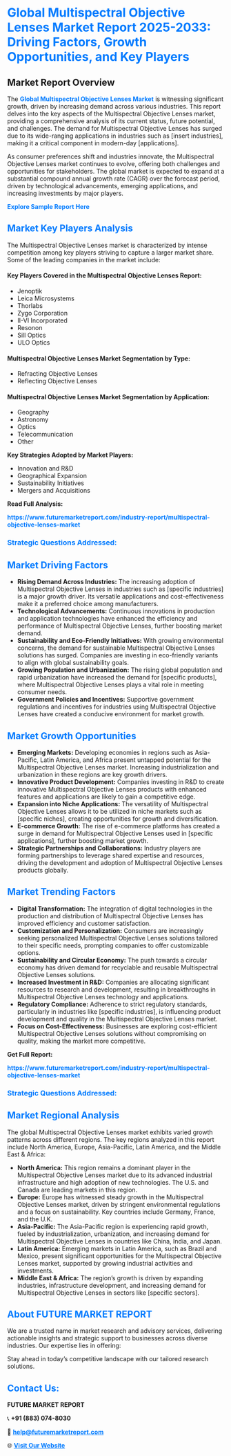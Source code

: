 <h1 style="color: #007BFF;">Global Multispectral Objective Lenses Market Report 2025-2033: Driving Factors, Growth Opportunities, and Key Players</h1>

<section id="overview">
<h2>Market Report Overview</h2>
<p>The <a href="https://www.futuremarketreport.com/industry-report/multispectral-objective-lenses-market" style="color: #007BFF; text-decoration: none;"><strong>Global Multispectral Objective Lenses Market</strong></a> is witnessing significant growth, driven by increasing demand across various industries. This report delves into the key aspects of the Multispectral Objective Lenses market, providing a comprehensive analysis of its current status, future potential, and challenges. The demand for Multispectral Objective Lenses has surged due to its wide-ranging applications in industries such as [insert industries], making it a critical component in modern-day [applications].</p>
<p>As consumer preferences shift and industries innovate, the Multispectral Objective Lenses market continues to evolve, offering both challenges and opportunities for stakeholders. The global market is expected to expand at a substantial compound annual growth rate (CAGR) over the forecast period, driven by technological advancements, emerging applications, and increasing investments by major players.</p>
</section>

<section id="overview">
<p><a href="https://www.futuremarketreport.com/request-sample/reportId=25959" style="color: #007BFF; text-decoration: none;"><strong>Explore Sample Report Here</strong></a></p>
</section>

<section id="key-players">
<h2 style="color: #007BFF;">Market Key Players Analysis</h2>
<p>The Multispectral Objective Lenses market is characterized by intense competition among key players striving to capture a larger market share. Some of the leading companies in the market include:</p>
<h4>Key Players Covered in the Multispectral Objective Lenses Report:</h4>
<ul><li>Jenoptik</li><li>Leica Microsystems</li><li>Thorlabs</li><li>Zygo Corporation</li><li>II-VI Incorporated</li><li>Resonon</li><li>Sill Optics</li><li>ULO Optics</li></ul>
<h4>Multispectral Objective Lenses Market Segmentation by Type:</h4>
<ul><li>Refracting Objective Lenses</li><li>Reflecting Objective Lenses</li></ul>

<h4>Multispectral Objective Lenses Market Segmentation by Application:</h4>
<ul><li>Geography</li><li>Astronomy</li><li>Optics</li><li>Telecommunication</li><li>Other</li></ul>
<p><strong>Key Strategies Adopted by Market Players:</strong></p>
<ul>
<li>Innovation and R&D</li>
<li>Geographical Expansion</li>
<li>Sustainability Initiatives</li>
<li>Mergers and Acquisitions</li>
</ul>
</section>

<section>
<p><strong>Read Full Analysis: </strong></p><a href="https://www.futuremarketreport.com/industry-report/multispectral-objective-lenses-market" style="color: #007BFF; text-decoration: none;"><strong>https://www.futuremarketreport.com/industry-report/multispectral-objective-lenses-market</strong></a>
<h3 style="color: #007BFF;">Strategic Questions Addressed:</h3>
</section>

<section id="driving-factors">
<h2 style="color: #007BFF;">Market Driving Factors</h2>
<ul>
<li><strong>Rising Demand Across Industries:</strong> The increasing adoption of Multispectral Objective Lenses in industries such as [specific industries] is a major growth driver. Its versatile applications and cost-effectiveness make it a preferred choice among manufacturers.</li>
<li><strong>Technological Advancements:</strong> Continuous innovations in production and application technologies have enhanced the efficiency and performance of Multispectral Objective Lenses, further boosting market demand.</li>
<li><strong>Sustainability and Eco-Friendly Initiatives:</strong> With growing environmental concerns, the demand for sustainable Multispectral Objective Lenses solutions has surged. Companies are investing in eco-friendly variants to align with global sustainability goals.</li>
<li><strong>Growing Population and Urbanization:</strong> The rising global population and rapid urbanization have increased the demand for [specific products], where Multispectral Objective Lenses plays a vital role in meeting consumer needs.</li>
<li><strong>Government Policies and Incentives:</strong> Supportive government regulations and incentives for industries using Multispectral Objective Lenses have created a conducive environment for market growth.</li>
</ul>
</section>

<section id="growth-opportunities">
<h2 style="color: #007BFF;">Market Growth Opportunities</h2>
<ul>
<li><strong>Emerging Markets:</strong> Developing economies in regions such as Asia-Pacific, Latin America, and Africa present untapped potential for the Multispectral Objective Lenses market. Increasing industrialization and urbanization in these regions are key growth drivers.</li>
<li><strong>Innovative Product Development:</strong> Companies investing in R&D to create innovative Multispectral Objective Lenses products with enhanced features and applications are likely to gain a competitive edge.</li>
<li><strong>Expansion into Niche Applications:</strong> The versatility of Multispectral Objective Lenses allows it to be utilized in niche markets such as [specific niches], creating opportunities for growth and diversification.</li>
<li><strong>E-commerce Growth:</strong> The rise of e-commerce platforms has created a surge in demand for Multispectral Objective Lenses used in [specific applications], further boosting market growth.</li>
<li><strong>Strategic Partnerships and Collaborations:</strong> Industry players are forming partnerships to leverage shared expertise and resources, driving the development and adoption of Multispectral Objective Lenses products globally.</li>
</ul>
</section>

<section id="trending-factors">
<h2 style="color: #007BFF;">Market Trending Factors</h2>
<ul>
<li><strong>Digital Transformation:</strong> The integration of digital technologies in the production and distribution of Multispectral Objective Lenses has improved efficiency and customer satisfaction.</li>
<li><strong>Customization and Personalization:</strong> Consumers are increasingly seeking personalized Multispectral Objective Lenses solutions tailored to their specific needs, prompting companies to offer customizable options.</li>
<li><strong>Sustainability and Circular Economy:</strong> The push towards a circular economy has driven demand for recyclable and reusable Multispectral Objective Lenses solutions.</li>
<li><strong>Increased Investment in R&D:</strong> Companies are allocating significant resources to research and development, resulting in breakthroughs in Multispectral Objective Lenses technology and applications.</li>
<li><strong>Regulatory Compliance:</strong> Adherence to strict regulatory standards, particularly in industries like [specific industries], is influencing product development and quality in the Multispectral Objective Lenses market.</li>
<li><strong>Focus on Cost-Effectiveness:</strong> Businesses are exploring cost-efficient Multispectral Objective Lenses solutions without compromising on quality, making the market more competitive.</li>
</ul>
</section>

<section>
<p><strong>Get Full Report: </strong></p><a href="https://www.futuremarketreport.com/industry-report/multispectral-objective-lenses-market" style="color: #007BFF; text-decoration: none;"><strong>https://www.futuremarketreport.com/industry-report/multispectral-objective-lenses-market</strong></a>
<h3 style="color: #007BFF;">Strategic Questions Addressed:</h3>
</section>


<section id="regional-analysis">
<h2 style="color: #007BFF;">Market Regional Analysis</h2>
<p>The global Multispectral Objective Lenses market exhibits varied growth patterns across different regions. The key regions analyzed in this report include North America, Europe, Asia-Pacific, Latin America, and the Middle East & Africa:</p>
<ul>
<li><strong>North America:</strong> This region remains a dominant player in the Multispectral Objective Lenses market due to its advanced industrial infrastructure and high adoption of new technologies. The U.S. and Canada are leading markets in this region.</li>
<li><strong>Europe:</strong> Europe has witnessed steady growth in the Multispectral Objective Lenses market, driven by stringent environmental regulations and a focus on sustainability. Key countries include Germany, France, and the U.K.</li>
<li><strong>Asia-Pacific:</strong> The Asia-Pacific region is experiencing rapid growth, fueled by industrialization, urbanization, and increasing demand for Multispectral Objective Lenses in countries like China, India, and Japan.</li>
<li><strong>Latin America:</strong> Emerging markets in Latin America, such as Brazil and Mexico, present significant opportunities for the Multispectral Objective Lenses market, supported by growing industrial activities and investments.</li>
<li><strong>Middle East & Africa:</strong> The region’s growth is driven by expanding industries, infrastructure development, and increasing demand for Multispectral Objective Lenses in sectors like [specific sectors].</li>
</ul>
</section>

<footer>
<h2 style="color: #007BFF;">About FUTURE MARKET REPORT</h2>
<p>We are a trusted name in market research and advisory services, delivering actionable insights and strategic support to businesses across diverse industries. Our expertise lies in offering:</p>

<p>Stay ahead in today’s competitive landscape with our tailored research solutions.</p>

<h2 style="color: #007BFF;">Contact Us:</h2>
<p><strong>FUTURE MARKET REPORT</strong></p>
<p>📞 <strong>+91 (883) 074-8030</strong></p>
<p>📧 <strong><a href="mailto:help@futuremarketreport.com" style="color: #007BFF;">help@futuremarketreport.com</a></strong></p>
<p>🌐 <strong><a href="https://www.futuremarketreport.com/" style="color: #007BFF;">Visit Our Website</a></strong></p>
</footer>